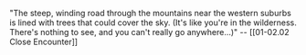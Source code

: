 "The steep, winding road through the mountains near the western suburbs is lined with trees that could cover the sky. (It's like you're in the wilderness. There's nothing to see, and you can't really go anywhere...)" -- [[01-02.02 Close Encounter]]